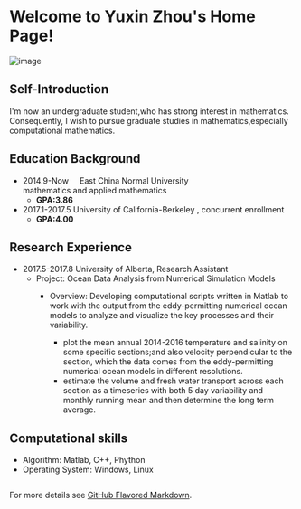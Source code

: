 # Welcome to Yuxin Zhou's Home Page!     
   ![image](https://github.com/Yuxin-Zhou/yuxin_zhou.com/raw/master/222.png)  
## Self-Introduction

I'm now an undergraduate student,who has strong interest in mathematics. Consequently, I wish to pursue graduate studies in mathematics,especially computational mathematics.


## Education Background
- 2014.9-Now     East China Normal University       
 mathematics and applied mathematics       
  - **GPA:3.86**
- 2017.1-2017.5  University of California-Berkeley
 , concurrent enrollment                     
  - **GPA:4.00**

## Research Experience
- 2017.5-2017.8  University of Alberta,     Research Assistant
  - Project: Ocean Data Analysis from Numerical Simulation Models
      - Overview: Developing computational scripts written in Matlab to work with the output from the eddy-permitting numerical ocean models to analyze and visualize the key processes and their variability.

        - plot the mean annual 2014-2016 temperature and salinity on some specific sections;and also velocity perpendicular to the section, which the data comes from the eddy-permitting numerical ocean models in different resolutions.
        - estimate the volume and fresh water transport across each section as a timeseries with both 5 day variability and monthly running mean and then determine the long term average.

## Computational skills
- Algorithm: Matlab, C++, Phython
- Operating System: Windows, Linux







```markdown

```

For more details see [GitHub Flavored Markdown](https://guides.github.com/features/mastering-markdown/).

